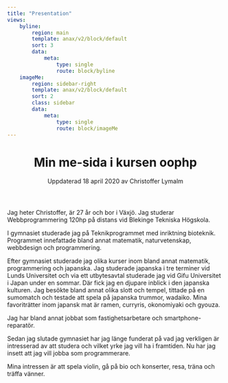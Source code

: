 ```yaml
---
title: "Presentation"
views:
    byline:
        region: main
        template: anax/v2/block/default
        sort: 3
        data:
            meta: 
                type: single
                route: block/byline
    imageMe:
        region: sidebar-right
        template: anax/v2/block/default
        sort: 2
        class: sidebar
        data:
            meta: 
                type: single
                route: block/imageMe
---
```

<div class="article-index">
<header>
<h1>Min me-sida i kursen oophp</h1>
<p class="author">Uppdaterad<time datetime="2020-04-18"> 18 april 2020
</time> av Christoffer Lymalm</p>
</header>

<p>Jag heter Christoffer, är 27 år och bor i Växjö. Jag studerar 
Webbprogrammering 120hp på distans vid Blekinge Tekniska Högskola.</p>

<p>I gymnasiet studerade jag på Teknikprogrammet med inriktning bioteknik. 
Programmet innefattade bland annat matematik, naturvetenskap, webbdesign och 
programmering.</p>

<p>Efter gymnasiet studerade jag olika kurser inom bland annat matematik, 
programmering och japanska. Jag studerade japanska i tre terminer vid Lunds 
Universitet och via ett utbytesavtal studerade jag vid Gifu Universitet i 
Japan under en sommar. Där fick jag en djupare inblick i den japanska 
kulturen. Jag besökte bland annat olika slott och tempel, tittade på en 
sumomatch och testade att spela på japanska trummor, wadaiko. Mina 
favoriträtter inom japansk mat är ramen, curryris, okonomiyaki och gyouza.</p>

<p>Jag har bland annat jobbat som fastighetsarbetare och smartphone-reparatör.
</p>

<p>Sedan jag slutade gymnasiet har jag länge funderat på vad jag verkligen är 
intresserad av att studera och vilket yrke jag vill ha i framtiden. Nu har jag insett att jag vill jobba som programmerare.</p>

<p>Mina intressen är att spela violin, gå på bio och konserter, resa, träna och träffa vänner.</p>
</div>
